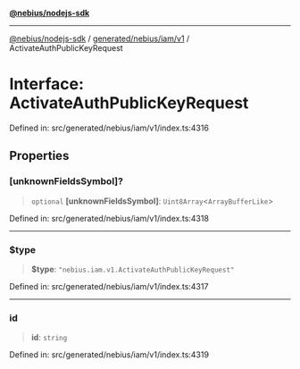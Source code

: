 [**@nebius/nodejs-sdk**](../../../../../README.md)

---

[@nebius/nodejs-sdk](../../../../../README.md) / [generated/nebius/iam/v1](../README.md) / ActivateAuthPublicKeyRequest

# Interface: ActivateAuthPublicKeyRequest

Defined in: src/generated/nebius/iam/v1/index.ts:4316

## Properties

### \[unknownFieldsSymbol\]?

> `optional` **\[unknownFieldsSymbol\]**: `Uint8Array`\<`ArrayBufferLike`\>

Defined in: src/generated/nebius/iam/v1/index.ts:4318

---

### $type

> **$type**: `"nebius.iam.v1.ActivateAuthPublicKeyRequest"`

Defined in: src/generated/nebius/iam/v1/index.ts:4317

---

### id

> **id**: `string`

Defined in: src/generated/nebius/iam/v1/index.ts:4319
